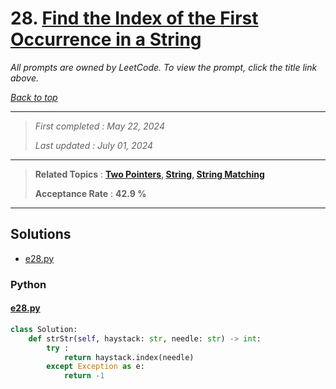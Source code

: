 # 28. [Find the Index of the First Occurrence in a String](<https://leetcode.com/problems/find-the-index-of-the-first-occurrence-in-a-string>)

*All prompts are owned by LeetCode. To view the prompt, click the title link above.*

*[Back to top](<../README.md>)*

------

> *First completed : May 22, 2024*
>
> *Last updated : July 01, 2024*

------

> **Related Topics** : **[Two Pointers](<by_topic/Two Pointers.md>), [String](<by_topic/String.md>), [String Matching](<by_topic/String Matching.md>)**
>
> **Acceptance Rate** : **42.9 %**

------

## Solutions

- [e28.py](<../my-submissions/e28.py>)
### Python
#### [e28.py](<../my-submissions/e28.py>)
```Python
class Solution:
    def strStr(self, haystack: str, needle: str) -> int:
        try :
            return haystack.index(needle)
        except Exception as e:
            return -1
```

